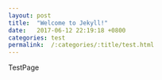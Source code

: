 ```yaml
---
layout: post
title:  "Welcome to Jekyll!"
date:   2017-06-12 22:19:18 +0800
categories: test
permalink:  /:categories/:title/test.html 
---
```


TestPage

